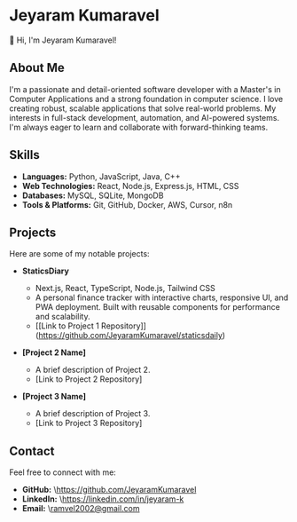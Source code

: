 # Jeyaram Kumaravel

👋 Hi, I'm Jeyaram Kumaravel!

## About Me

I'm a passionate and detail-oriented software developer with a Master's in Computer Applications and a strong foundation in computer science. I love creating robust, scalable applications that solve real-world problems. My interests in full-stack development, automation, and AI-powered systems. I'm always eager to learn and collaborate with forward-thinking teams.

## Skills

* **Languages:** Python, JavaScript, Java, C++ 
* **Web Technologies:** React, Node.js, Express.js, HTML, CSS
* **Databases:** MySQL, SQLite, MongoDB
* **Tools \& Platforms:** Git, GitHub, Docker, AWS, Cursor, n8n

## Projects

Here are some of my notable projects:

* **StaticsDiary**

  * Next.js, React, TypeScript, Node.js, Tailwind CSS
  * A personal finance tracker with interactive charts, responsive UI, and PWA deployment. Built with reusable components for performance and scalability.
  * [\[Link to Project 1 Repository]](https://github.com/JeyaramKumaravel/staticsdaily)

* **\[Project 2 Name]**

  * A brief description of Project 2.
  * \[Link to Project 2 Repository]

* **\[Project 3 Name]**

  * A brief description of Project 3.
  * \[Link to Project 3 Repository]

## Contact

Feel free to connect with me:

* **GitHub:** \https://github.com/JeyaramKumaravel
* **LinkedIn:** \https://linkedin.com/in/jeyaram-k
* **Email:** \ramvel2002@gmail.com

